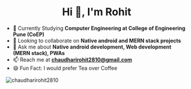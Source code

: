 <h1 align="center">Hi 👋, I'm Rohit</h1>

- 🔭 Currently Studying **Computer Engineering at College of Engineering Pune (CoEP)**
- 👯 Looking to collaborate on **Native android and MERN stack projects**
- 💬 Ask me about **Native android development, Web development (MERN stack), PWAs**
- 📫 Reach me at **chaudharirohit2810@gmail.com**
- 😄 Fun Fact: I would prefer Tea over Coffee



<p>&nbsp;<img align="center" src="https://github-readme-stats.vercel.app/api?username=chaudharirohit2810&show_icons=true" alt="chaudharirohit2810" /></p>
